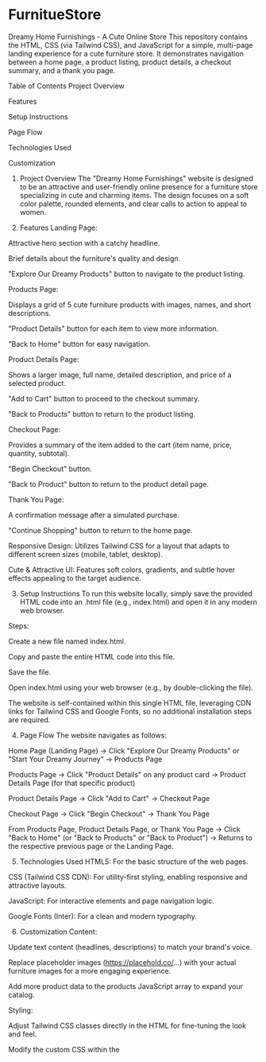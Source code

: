 # FurnitueStore
Dreamy Home Furnishings - A Cute Online Store
This repository contains the HTML, CSS (via Tailwind CSS), and JavaScript for a simple, multi-page landing experience for a cute furniture store. It demonstrates navigation between a home page, a product listing, product details, a checkout summary, and a thank you page.

Table of Contents
Project Overview

Features

Setup Instructions

Page Flow

Technologies Used

Customization

1. Project Overview
The "Dreamy Home Furnishings" website is designed to be an attractive and user-friendly online presence for a furniture store specializing in cute and charming items. The design focuses on a soft color palette, rounded elements, and clear calls to action to appeal to women.

2. Features
Landing Page:

Attractive hero section with a catchy headline.

Brief details about the furniture's quality and design.

"Explore Our Dreamy Products" button to navigate to the product listing.

Products Page:

Displays a grid of 5 cute furniture products with images, names, and short descriptions.

"Product Details" button for each item to view more information.

"Back to Home" button for easy navigation.

Product Details Page:

Shows a larger image, full name, detailed description, and price of a selected product.

"Add to Cart" button to proceed to the checkout summary.

"Back to Products" button to return to the product listing.

Checkout Page:

Provides a summary of the item added to the cart (item name, price, quantity, subtotal).

"Begin Checkout" button.

"Back to Product" button to return to the product detail page.

Thank You Page:

A confirmation message after a simulated purchase.

"Continue Shopping" button to return to the home page.

Responsive Design: Utilizes Tailwind CSS for a layout that adapts to different screen sizes (mobile, tablet, desktop).

Cute & Attractive UI: Features soft colors, gradients, and subtle hover effects appealing to the target audience.

3. Setup Instructions
To run this website locally, simply save the provided HTML code into an .html file (e.g., index.html) and open it in any modern web browser.

Steps:

Create a new file named index.html.

Copy and paste the entire HTML code into this file.

Save the file.

Open index.html using your web browser (e.g., by double-clicking the file).

The website is self-contained within this single HTML file, leveraging CDN links for Tailwind CSS and Google Fonts, so no additional installation steps are required.

4. Page Flow
The website navigates as follows:

Home Page (Landing Page) → Click "Explore Our Dreamy Products" or "Start Your Dreamy Journey" → Products Page

Products Page → Click "Product Details" on any product card → Product Details Page (for that specific product)

Product Details Page → Click "Add to Cart" → Checkout Page

Checkout Page → Click "Begin Checkout" → Thank You Page

From Products Page, Product Details Page, or Thank You Page → Click "Back to Home" (or "Back to Products" or "Back to Product") → Returns to the respective previous page or the Landing Page.

5. Technologies Used
HTML5: For the basic structure of the web pages.

CSS (Tailwind CSS CDN): For utility-first styling, enabling responsive and attractive layouts.

JavaScript: For interactive elements and page navigation logic.

Google Fonts (Inter): For a clean and modern typography.

6. Customization
Content:

Update text content (headlines, descriptions) to match your brand's voice.

Replace placeholder images (https://placehold.co/...) with your actual furniture images for a more engaging experience.

Add more product data to the products JavaScript array to expand your catalog.

Styling:

Adjust Tailwind CSS classes directly in the HTML for fine-tuning the look and feel.

Modify the custom CSS within the <style> tags to change button gradients, shadows, or background colors.

Functionality:

The "Add to Cart" and "Begin Checkout" functionality is currently simulated. For a real e-commerce store, you would integrate a backend system, payment gateways, and proper cart management.

You could expand the product details with more attributes (dimensions, materials, reviews, etc.).

Enjoy exploring and customizing your Dreamy Home Furnishings website!
